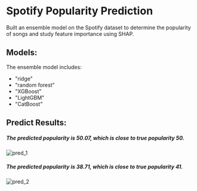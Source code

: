 # Spotify Popularity Prediction

Built an ensemble model on the Spotify dataset to determine the popularity of songs and study feature importance using SHAP. 

## Models:

The ensemble model includes:
- "ridge"
- "random forest"
- "XGBoost"
- "LightGBM"
- "CatBoost"

## Predict Results:
##### The predicted popularity is 50.07, which is close to true popularity 50.

![pred_1](https://user-images.githubusercontent.com/82040820/197981620-3a004b81-c715-4145-870c-7904a2cf295e.png)

##### The predicted popularity is 38.71, which is close to true popularity 41.

![pred_2](https://user-images.githubusercontent.com/82040820/197981649-e9c75014-3381-47e2-a226-ba288200fa3d.png)

